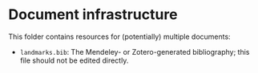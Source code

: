 # Document infrastructure

This folder contains resources for (potentially) multiple documents:

* `landmarks.bib`: The Mendeley- or Zotero-generated bibliography; this file should not be edited directly.
